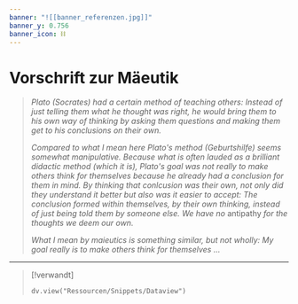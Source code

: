 ```yaml
---
banner: "![[banner_referenzen.jpg]]"
banner_y: 0.756
banner_icon: ⛓️
---
```


# Vorschrift zur Mäeutik

> _Plato (Socrates) had a certain method of teaching others: Instead of just telling them what he thought was right, he would bring them to his own way of thinking by asking them questions and making them get to his conclusions on their own._
> 
> _Compared to what I mean here Plato's method (Geburtshilfe) seems somewhat manipulative. Because what is often lauded as a brilliant didactic method (which it is), Plato's goal was not really to make others think for themselves because he already had a conclusion for them in mind. By thinking that conlcusion was their own, not only did they understand it better but also was it easier to accept: The conclusion formed within themselves, by their own thinking, instead of just being told them by someone else. We have no_ antipathy _for the thoughts we deem our own._
> 
> _What I mean by maieutics is something similar, but not wholly: My goal really is to make others think for themselves ..._

---

> [!verwandt]
> ```dataviewjs
> dv.view("Ressourcen/Snippets/Dataview")
> ```